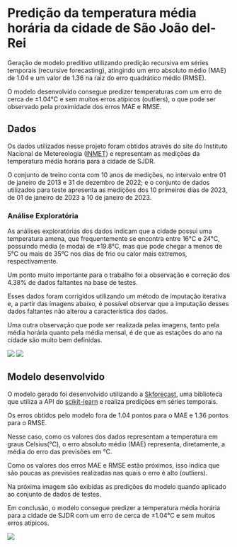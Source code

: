 # Predição da temperatura média horária da cidade de São João del-Rei

Geração de modelo preditivo utilizando predição recursiva em séries temporais (recursive forecasting), atingindo um erro absoluto médio (MAE) de 1.04 e um valor de 1.36 na raiz do erro quadrático médio (RMSE).

O modelo desenvolvido consegue predizer temperaturas com um erro de cerca de ±1.04°C e sem muitos erros atípicos (outliers), o que pode ser observado pela proximidade dos erros MAE e RMSE. 


## Dados

Os dados utilizados nesse projeto foram obtidos através do site do Instituto Nacional de Metereologia ([INMET](https://portal.inmet.gov.br/)) e representam as medições da temperatura média horária para a cidade de SJDR.

O conjunto de treino conta com 10 anos de medições, no intervalo entre 01 de janeiro de 2013 e 31 de dezembro de 2022; e o conjunto de dados utilizados para teste apresenta as medições dos 10 primeiros dias de 2023, de 01 de janeiro de 2023 a 10 de janeiro de 2023.

### Análise Exploratória

As análises exploratórias dos dados indicam que a cidade possui uma temperatura amena, que frequentemente se encontra entre 16°C e 24°C, possuindo média (e moda) de ±19.8°C, mas que pode chegar a menos de 5°C ou mais de 35°C nos dias de frio ou calor mais extremos, respectivamente.

Um ponto muito importante para o trabalho foi a observação e correção dos 4.38% de dados faltantes na base de testes.

Esses dados foram corrigidos utilizando um método de imputação iterativa e, a partir das imagens abaixo, é possível observar que a imputação desses dados faltantes não alterou a característica dos dados.

Uma outra observação que pode ser realizada pelas imagens, tanto pela média horária quanto pela média mensal, é de que as estações do ano na cidade são muito bem definidas.

![](/img/media_horaria.png)
![](/img/media_mensal.png)


## Modelo desenvolvido

O modelo gerado foi desenvolvido utilizando a [Skforecast](https://skforecast.org/0.9.1/index.html), uma biblioteca que utiliza a API do [scikit-learn](https://scikit-learn.org/stable/) e realiza predições em séries temporais.

Os erros obtidos pelo modelo fora de 1.04 pontos para o MAE e 1.36 pontos para o RMSE.

Nesse caso, como os valores dos dados representam a temperatura em graus Celsius(°C), o erro absoluto médio (MAE) representa, diretamente, a média do erro das previsões em °C.

Como os valores dos erros MAE e RMSE estão próximos, isso indica que são poucas as previsões realizadas nas quais o erro é alto (outliers).

Na próxima imagem são exibidas as predições do modelo quando aplicado ao conjunto de dados de testes.

Em conclusão, o modelo consegue predizer a temperatura média horária para a cidade de SJDR com um erro de cerca de ±1.04°C e sem muitos erros atípicos.

![](/img/forecast.png)
